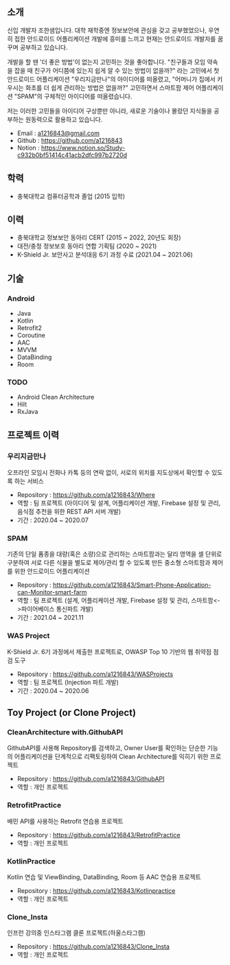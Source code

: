 ## 소개
신입 개발자 조한샘입니다. 대학 재학중엔 정보보안에 관심을 갖고 공부했었으나, 우연히 접한 안드로이드 어플리케이션 개발에 흥미를 느끼고 현재는 안드로이드 개발자를 꿈꾸며 공부하고 있습니다.

개발을 할 땐 '더 좋은 방법'이 없는지 고민하는 것을 좋아합니다. "친구들과 모임 약속을 잡을 때 친구가 어디쯤에 있는지 쉽게 알 수 있는 방법이 없을까?" 라는 고민에서 첫 안드로이드 어플리케이션 "우리지금만나"의 아이디어를 떠올렸고,
"어머니가 집에서 키우시는 화초를 더 쉽게 관리하는 방법은 없을까?" 고민하면서 스마트팜 제어 어플리케이션 "SPAM"의 구체적인 아이디어를 떠올렸습니다.

저는 이러한 고민들을 아이디어 구상뿐만 아니라, 새로운 기술이나 몰랐던 지식들을 공부하는 원동력으로 활용하고 있습니다.


* Email : a1216843@gmail.com
* Github : https://github.com/a1216843
* Notion : https://www.notion.so/Study-c932b0bf51414c41acb2dfc997b2720d

## 학력
* 충북대학교 컴퓨터공학과 졸업 (2015 입학)

## 이력
* 충북대학교 정보보안 동아리 CERT (2015 ~ 2022, 20년도 회장)
* 대전/충청 정보보호 동아리 연합 기획팀 (2020 ~ 2021)
* K-Shield Jr. 보안사고 분석대응 6기 과정 수료 (2021.04 ~ 2021.06)

## 기술
### Android
* Java
* Kotlin
* Retrofit2
* Coroutine
* AAC
* MVVM
* DataBinding
* Room
### TODO
* Android Clean Architecture
* Hilt
* RxJava

## 프로젝트 이력
### 우리지금만나
오프라인 모임시 전화나 카톡 등의 연락 없이, 서로의 위치를 지도상에서 확인할 수 있도록 하는 서비스

* Repository : https://github.com/a1216843/Where
* 역할 : 팀 프로젝트 (아이디어 및 설계, 어플리케이션 개발, Firebase 설정 및 관리, 음식점 추천을 위한 REST API 서버 개발)
* 기간 : 2020.04 ~ 2020.07
### SPAM
기존의 단일 품종을 대량(혹은 소량)으로 관리하는 스마트팜과는 달리 영역을 셀 단위로 구분하여 서로 다른 식물을 별도로 제어/관리 할 수 있도록 만든 중소형 스마트팜과 제어를 위한 안드로이드 어플리케이션

* Repository : https://github.com/a1216843/Smart-Phone-Application-can-Monitor-smart-farm
* 역할 : 팀 프로젝트 (설계, 어플리케이션 개발, Firebase 설정 및 관리, 스마트팜<->파이어베이스 통신파트 개발)
* 기간 : 2021.04 ~ 2021.11
### WAS Project
K-Shield Jr. 6기 과정에서 제출한 프로젝트로, OWASP Top 10 기반의 웹 취약점 점검 도구

* Repository : https://github.com/a1216843/WASProjects
* 역할 : 팀 프로젝트 (Injection 파트 개발)
* 기간 : 2020.04 ~ 2020.06

## Toy Project (or Clone Project)
### CleanArchitecture with.GithubAPI
GithubAPI를 사용해 Repository를 검색하고, Owner User를 확인하는 단순한 기능의 어플리케이션을 단계적으로 리팩토링하여 Clean Architecture를 익히기 위한 프로젝트

* Repository : https://github.com/a1216843/GithubAPI
* 역할 : 개인 프로젝트

### RetrofitPractice
배민 API를 사용하는 Retrofit 연습용 프로젝트

* Repository : https://github.com/a1216843/RetrofitPractice
* 역할 : 개인 프로젝트

### KotlinPractice
Kotlin 연습 및 ViewBinding, DataBinding, Room 등 AAC 연습용 프로젝트

* Repository : https://github.com/a1216843/Kotlinpractice
* 역할 : 개인 프로젝트

### Clone_Insta
인프런 강의중 인스타그램 클론 프로젝트(하울스타그램)

* Repository : https://github.com/a1216843/Clone_Insta
* 역할 : 개인 프로젝트
